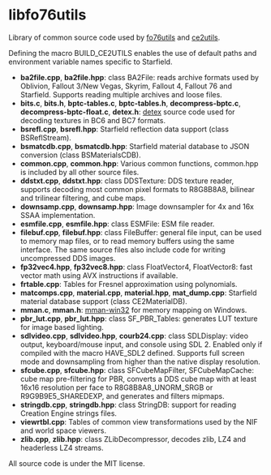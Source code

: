 # libfo76utils

Library of common source code used by [fo76utils](https://github.com/fo76utils/fo76utils) and [ce2utils](https://github.com/fo76utils/ce2utils).

Defining the macro BUILD\_CE2UTILS enables the use of default paths and environment variable names specific to Starfield.

* **ba2file.cpp**, **ba2file.hpp**: class BA2File: reads archive formats used by Oblivion, Fallout 3/New Vegas, Skyrim, Fallout 4, Fallout 76 and Starfield. Supports reading multiple archives and loose files.
* **bits.c**, **bits.h**, **bptc-tables.c**, **bptc-tables.h**, **decompress-bptc.c**, **decompress-bptc-float.c**, **detex.h**: [detex](https://github.com/hglm/detex) source code used for decoding textures in BC6 and BC7 formats.
* **bsrefl.cpp**, **bsrefl.hpp**: Starfield reflection data support (class BSReflStream).
* **bsmatcdb.cpp**, **bsmatcdb.hpp**: Starfield material database to JSON conversion (class BSMaterialsCDB).
* **common.cpp**, **common.hpp**: Various common functions, common.hpp is included by all other source files.
* **ddstxt.cpp**, **ddstxt.hpp**: class DDSTexture: DDS texture reader, supports decoding most common pixel formats to R8G8B8A8, bilinear and trilinear filtering, and cube maps.
* **downsamp.cpp**, **downsamp.hpp**: Image downsampler for 4x and 16x SSAA implementation.
* **esmfile.cpp**, **esmfile.hpp**: class ESMFile: ESM file reader.
* **filebuf.cpp**, **filebuf.hpp**: class FileBuffer: general file input, can be used to memory map files, or to read memory buffers using the same interface. The same source files also include code for writing uncompressed DDS images.
* **fp32vec4.hpp**, **fp32vec8.hpp**: class FloatVector4, FloatVector8: fast vector math using AVX instructions if available.
* **frtable.cpp**: Tables for Fresnel approximation using polynomials.
* **matcomps.cpp**, **material.cpp**, **material.hpp**, **mat_dump.cpp**: Starfield material database support (class CE2MaterialDB).
* **mman.c**, **mman.h**: [mman-win32](https://github.com/alitrack/mman-win32) for memory mapping on Windows.
* **pbr_lut.cpp**, **pbr_lut.hpp**: class SF\_PBR\_Tables: generates LUT texture for image based lighting.
* **sdlvideo.cpp**, **sdlvideo.hpp**, **courb24.cpp**: class SDLDisplay: video output, keyboard/mouse input, and console using SDL 2. Enabled only if compiled with the macro HAVE\_SDL2 defined. Supports full screen mode and downsampling from higher than the native display resolution.
* **sfcube.cpp**, **sfcube.hpp**: class SFCubeMapFilter, SFCubeMapCache: cube map pre-filtering for PBR, converts a DDS cube map with at least 16x16 resolution per face to R8G8B8A8\_UNORM\_SRGB or R9G9B9E5\_SHAREDEXP, and generates and filters mipmaps.
* **stringdb.cpp**, **stringdb.hpp**: class StringDB: support for reading Creation Engine strings files.
* **viewrtbl.cpp**: Tables of common view transformations used by the NIF and world space viewers.
* **zlib.cpp**, **zlib.hpp**: class ZLibDecompressor, decodes zlib, LZ4 and headerless LZ4 streams.

All source code is under the MIT license.

